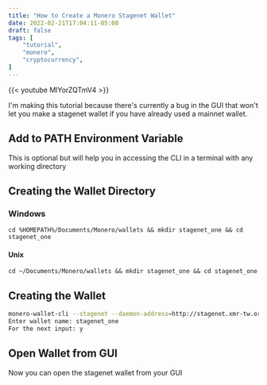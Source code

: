 ```yaml
---
title: "How to Create a Monero Stagenet Wallet"
date: 2022-02-21T17:04:11-05:00
draft: false
tags: [
    "tutorial",
    "monero",
    "cryptocurrency",
]
---
```


{{< youtube MlYorZQTmV4 >}}

I'm making this tutorial because there's currently a bug in the GUI that won't let
you make a stagenet wallet if you have already used a mainnet wallet.

## Add to PATH Environment Variable

This is optional but will help you in accessing the CLI in a terminal with any working directory

## Creating the Wallet Directory

### Windows

`cd %HOMEPATH%/Documents/Monero/wallets && mkdir stagenet_one && cd stagenet_one`

#### Unix

`cd ~/Documents/Monero/wallets && mkdir stagenet_one && cd stagenet_one`

## Creating the Wallet

```bash
monero-wallet-cli --stagenet --daemon-address=http://stagenet.xmr-tw.org:38081 --untrusted-daemon
Enter wallet name: stagenet_one
For the next input: y
```

## Open Wallet from GUI

Now you can open the stagenet wallet from your GUI
